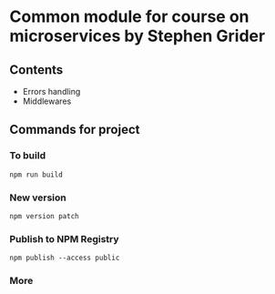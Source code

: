 # Common module for course on microservices by Stephen Grider

## Contents

- Errors handling
- Middlewares

## Commands for project

### To build

```console
npm run build
```

### New version

```console
npm version patch
```

### Publish to NPM Registry

```console
npm publish --access public
```

### More
